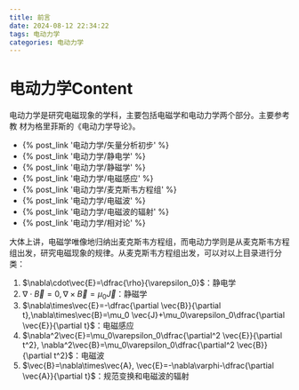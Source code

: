 ```yaml
---
title: 前言
date: 2024-08-12 22:34:22
tags: 电动力学
categories: 电动力学
---
```


# 电动力学Content
电动力学是研究电磁现象的学科，主要包括电磁学和电动力学两个部分。主要参考教
材为格里菲斯的《电动力学导论》。

- {% post_link '电动力学/矢量分析初步' %}
- {% post_link '电动力学/静电学' %}
- {% post_link '电动力学/静磁学' %}
- {% post_link '电动力学/电磁感应' %}
- {% post_link '电动力学/麦克斯韦方程组' %}
- {% post_link '电动力学/电磁波' %}
- {% post_link '电动力学/电磁波的辐射' %}
- {% post_link '电动力学/相对论' %}

大体上讲，电磁学唯像地归纳出麦克斯韦方程组，而电动力学则是从麦克斯韦方程组出发，研究电磁现象的规律。从麦克斯韦方程组出发，可以对以上目录进行分类：

1. $\nabla\cdot\vec{E}=\dfrac{\rho}{\varepsilon_0}$：静电学
2. $\nabla\cdot\vec{B}=0,\nabla\times\vec{B}=\mu_0 \vec{J}$：静磁学
3. $\nabla\times\vec{E}=-\dfrac{\partial \vec{B}}{\partial t},\nabla\times\vec{B}=\mu_0 \vec{J}+\mu_0\varepsilon_0\dfrac{\partial \vec{E}}{\partial t}$：电磁感应
4. $\nabla^2\vec{E}=\mu_0\varepsilon_0\dfrac{\partial^2 \vec{E}}{\partial t^2}, \nabla^2\vec{B}=\mu_0\varepsilon_0\dfrac{\partial^2 \vec{B}}{\partial t^2}$：电磁波
5. $\vec{B}=\nabla\times\vec{A}, \vec{E}=-\nabla\varphi-\dfrac{\partial \vec{A}}{\partial t}$：规范变换和电磁波的辐射